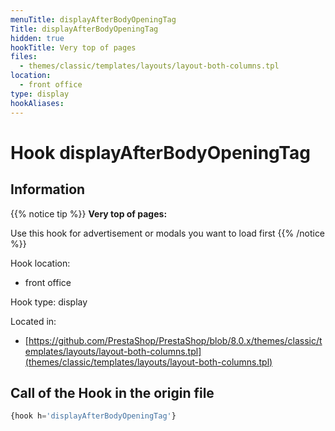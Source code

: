 ```yaml
---
menuTitle: displayAfterBodyOpeningTag
Title: displayAfterBodyOpeningTag
hidden: true
hookTitle: Very top of pages
files:
  - themes/classic/templates/layouts/layout-both-columns.tpl
location:
  - front office
type: display
hookAliases:
---
```


# Hook displayAfterBodyOpeningTag

## Information

{{% notice tip %}}
**Very top of pages:** 

Use this hook for advertisement or modals you want to load first
{{% /notice %}}

Hook location:
  - front office

Hook type: display

Located in: 
  - [https://github.com/PrestaShop/PrestaShop/blob/8.0.x/themes/classic/templates/layouts/layout-both-columns.tpl](themes/classic/templates/layouts/layout-both-columns.tpl)

## Call of the Hook in the origin file

```php
{hook h='displayAfterBodyOpeningTag'}
```